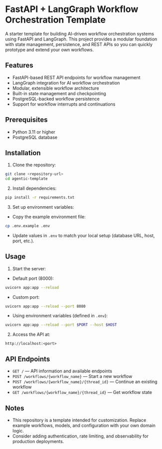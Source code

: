 # FastAPI + LangGraph Workflow Orchestration Template

A starter template for building AI-driven workflow orchestration systems using FastAPI and LangGraph. This project provides a modular foundation with state management, persistence, and REST APIs so you can quickly prototype and extend your own workflows.

## Features

- FastAPI-based REST API endpoints for workflow management
- LangGraph integration for AI workflow orchestration
- Modular, extensible workflow architecture
- Built-in state management and checkpointing
- PostgreSQL-backed workflow persistence
- Support for workflow interrupts and continuations

## Prerequisites

- Python 3.11 or higher
- PostgreSQL database

## Installation

1. Clone the repository:
```bash
git clone <repository-url>
cd agentic-template
```

2. Install dependencies:
```bash
pip install -r requirements.txt
```

3. Set up environment variables:
- Copy the example environment file:
```bash
cp .env.example .env
```
- Update values in `.env` to match your local setup (database URL, host, port, etc.).

## Usage

1. Start the server:
- Default port (8000):
```bash
uvicorn app:app --reload
```
- Custom port:
```bash
uvicorn app:app --reload --port 8080
```
- Using environment variables (defined in `.env`):
```bash
uvicorn app:app --reload --port $PORT --host $HOST
```

2. Access the API at:
```
http://localhost:<port>
```

## API Endpoints

- `GET /` — API information and available endpoints
- `POST /workflows/{workflow_name}` — Start a new workflow
- `POST /workflows/{workflow_name}/{thread_id}` — Continue an existing workflow
- `GET /workflows/{workflow_name}/{thread_id}` — Get workflow state

## Notes

- This repository is a template intended for customization. Replace example workflows, models, and configuration with your own domain logic.
- Consider adding authentication, rate limiting, and observability for production deployments.
